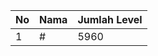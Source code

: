 | No | Nama            | Jumlah Level |
|----|-----------------|--------------|
| 1  | #    |    5960        |
